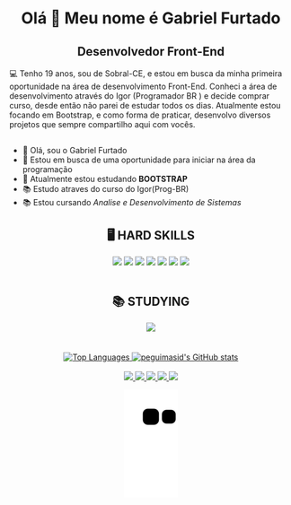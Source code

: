 <h1 align="center"> Olá 👋 Meu nome é Gabriel Furtado </h1>


<h2 align="center">Desenvolvedor Front-End</h2>


💻 Tenho 19 anos, sou de Sobral-CE, e estou em busca da minha primeira oportunidade na área de desenvolvimento Front-End. Conheci a área de desenvolvimento através do Igor (Programador BR ) e decide comprar curso, desde então não parei de estudar todos os dias. Atualmente estou focando em Bootstrap, e como forma de praticar, desenvolvo diversos projetos que sempre compartilho aqui com vocês.

##
  
- 👋 Olá, sou o Gabriel Furtado
- 👀 Estou em busca de uma oportunidade para iniciar na área da programação
- 🌱 Atualmente estou estudando <strong>BOOTSTRAP</strong>
- 📚 Estudo atraves do curso do Igor(Prog-BR)
- 📚 Estou cursando <em>Analise e Desenvolvimento de Sistemas</em>


 




<div align="center" style="display: inline_block"> 
<h2> 🖥️ HARD SKILLS </h2>
 
 <img src="https://img.shields.io/badge/-html-E34F26?logo=html5&logoColor=white&style=for-the-badge" />
  <img src="https://img.shields.io/badge/-css-1572B6?logo=css3&logoColor=white&style=for-the-badge" />
  <img src="https://img.shields.io/badge/JavaScript-F7DF1E?style=for-the-badge&logo=javascript&logoColor=black" />
  <img src="https://img.shields.io/badge/Firebase-F29D0C?style=for-the-badge&logo=firebase&logoColor=white "/>
  <img src="https://img.shields.io/badge/-vscode-007ACC?logo=Visual Studio Code&logoColor=white&style=for-the-badge" />
  <img src="https://img.shields.io/badge/Sass-CC6699?style=for-the-badge&logo=sass&logoColor=white"/>
  <img src="https://img.shields.io/badge/jQuery-0769AD?style=for-the-badge&logo=jquery&logoColor=white"/>

 </div>
 <br>
 
<div align="center">
  <h2> 📚 STUDYING </h2>
  <img src="https://img.shields.io/badge/Bootstrap-563D7C?style=for-the-badge&logo=bootstrap&logoColor=white"/>

</div>
<br>
<br>

<div align="center">

<a href="https://github.com/GabrielSF2022" align="left">
 <img height="150em" src="https://github-readme-stats.vercel.app/api/top-langs/?username=GabrielSF2022&layout=compact&title_color=3382ed&text_color=ffffff&icon_color=3382ed&bg_color=171717&hide_border=true&locale=en&custom_title=Top%20%Languages" alt="Top Languages" />
 </a>


<a href="http://www.github.com/GabrielSF2022">
 <img height="150em" src="https://github-readme-stats.vercel.app/api?username=GabrielSF2022&show_icons=true&hide=&count_private=true&title_color=3382ed&text_color=ffffff&icon_color=3382ed&bg_color=171717&hide_border=true&show_icons=true" alt="peguimasid's GitHub stats" />
 </a>
 </div>
 <br>



<div style="display:inline_block" align="center"> 
  
  <a href="https://www.instagram.com/gabriel_furtado2002/" target="_blank">
    <img src="https://img.shields.io/badge/-Instagram-%23E4405F?style=for-the-badge&logo=instagram&logoColor=white" target="_blank">
  </a>
 	
 <a href="https://discord.com/channels/@me" target="_blank">
   <img src="https://img.shields.io/badge/Discord-7289DA?style=for-the-badge&logo=discord&logoColor=white" target="_blank">
  </a>
  
  <a href = "gabriell.furtado2002@gmail.com">
    <img src="https://img.shields.io/badge/-Gmail-%23333?style=for-the-badge&logo=gmail&logoColor=white"target="_blank">
  </a>
  
  
  <a href="https://www.linkedin.com/in/gabriel-furtado-847aa7225/" target="_blank">
    <img src="https://img.shields.io/badge/-LinkedIn-%230077B5?style=for-the-badge&logo=linkedin&logoColor=white" target="_blank">
  </a>
  
  <a href="https://api.whatsapp.com/send?phone=5588993383240" target="_blank">
    <img src="https://img.shields.io/badge/WhatsApp-25D366?style=for-the-badge&logo=whatsapp&logoColor=white">
   </a>
  
  
  

 
 

 
   ![Snake animation](https://github.com/GabrielSF2022/GabrielSF2022/blob/output/github-contribution-grid-snake.svg)



